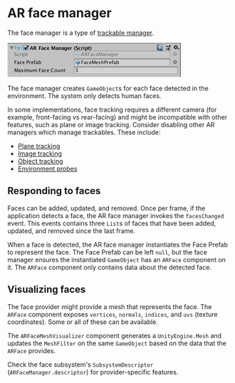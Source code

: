 # AR face manager

The face manager is a type of [trackable manager](trackable-managers.md).

![AR face manager](images/ar-face-manager.png "AR face manager")

The face manager creates `GameObject`s for each face detected in the environment. The system only detects human faces.

In some implementations, face tracking requires a different camera (for example, front-facing vs rear-facing) and might be incompatible with other features, such as plane or image tracking. Consider disabling other AR managers which manage trackables. These include:

* [Plane tracking](plane-manager.md)
* [Image tracking](tracked-image-manager.md)
* [Object tracking](tracked-object-manager.md)
* [Environment probes](environment-probe-manager.md)

## Responding to faces

Faces can be added, updated, and removed. Once per frame, if the application detects a face, the AR face manager invokes the `facesChanged` event. This events contains three `List`s of faces that have been added, updated, and removed since the last frame.

When a face is detected, the AR face manager instantiates the Face Prefab to represent the face. The Face Prefab can be left `null`, but the face manager ensures the instantiated `GameObject` has an `ARFace` component on it. The `ARFace` component only contains data about the detected face.

## Visualizing faces

The face provider might provide a mesh that represents the face. The `ARFace` component exposes `vertices`, `normals`, `indices`, and `uvs` (texture coordinates). Some or all of these can be available.

The `ARFaceMeshVisualizer` component generates a `UnityEngine.Mesh` and updates the `MeshFilter` on the same `GameObject` based on the data that the `ARFace` provides.

Check the face subsystem's `SubsystemDescriptor` (`ARFaceManager.descriptor`) for provider-specific features.
